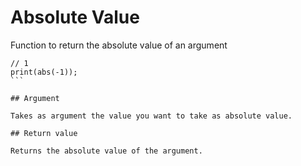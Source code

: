 # Absolute Value

Function to return the absolute value of an argument

````
// 1
print(abs(-1));
```

## Argument

Takes as argument the value you want to take as absolute value.

## Return value

Returns the absolute value of the argument.
